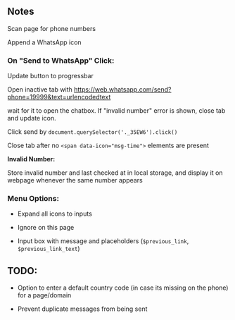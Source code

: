 ## Notes

Scan page for phone numbers

Append a WhatsApp icon

### On "Send to WhatsApp" Click:

Update button to progressbar

Open inactive tab with https://web.whatsapp.com/send?phone=19999&text=urlencodedtext

wait for it to open the chatbox. If "invalid number" error is shown, close tab and
update icon.

Click send by `document.querySelector('._35EW6').click()`

Close tab after no `<span data-icon="msg-time">` elements are present


**Invalid Number:**

Store invalid number and last checked at in local storage, and display it on webpage
whenever the same number appears


### Menu Options:

 * Expand all icons to inputs

 * Ignore on this page

 * Input box with message and placeholders (`$previous_link`, `$previous_link_text`)

## TODO:

 * Option to enter a default country code (in case its missing on the phone) for a page/domain

 * Prevent duplicate messages from being sent
